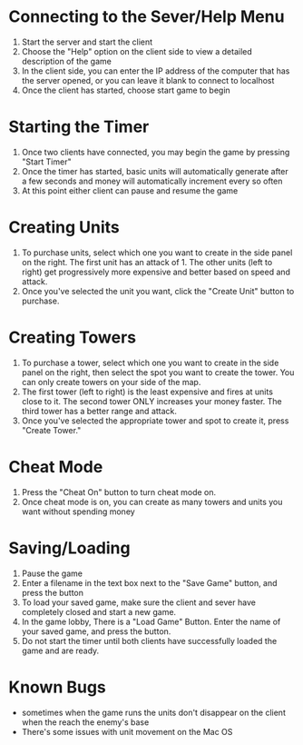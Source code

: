 # Connecting to the Sever/Help Menu #

<ol>
<li>Start the server and start the client</li>
<li>Choose the "Help" option on the client side to view a detailed description of the game</li>
<li>In the client side, you can enter the IP address of the computer that has the server opened, or you can leave it blank to connect to localhost</li>
<li>Once the client has started, choose start game to begin</li>
</ol>

# Starting the Timer #

<ol>
<li>Once two clients have connected, you may begin the game by pressing "Start Timer"</li>
<li>Once the timer has started, basic units will automatically generate after a few seconds and money will automatically increment every so often</li>
<li>At this point either client can pause and resume the game</li>
</ol>

# Creating Units #

<ol>
<li>To purchase units, select which one you want to create in the side panel on the right. The first unit has an attack of 1. The other units (left to right) get progressively more expensive and better based on speed and attack.</li>
<li>Once you've selected the unit you want, click the "Create Unit" button to purchase.</li>
</ol>

# Creating Towers #

<ol>
<li>To purchase a tower, select which one you want to create in the side panel on the right, then select the spot you want to create the tower. You can only create towers on your side of the map.</li>
<li>The first tower (left to right) is the least expensive and fires at units close to it. The second tower ONLY increases your money faster. The third tower has a better range and attack. </li>
<li>Once you've selected the appropriate tower and spot to create it, press "Create Tower."</li>
</ol>

# Cheat Mode #

<ol>
<li>Press the "Cheat On" button to turn cheat mode on.</li>
<li>Once cheat mode is on, you can create as many towers and units you want without spending money</li>
</ol>

# Saving/Loading #

<ol>
<li>Pause the game</li>
<li>Enter a filename in the text box next to the "Save Game" button, and press the button</li>
<li>To load your saved game, make sure the client and sever have completely closed and start a new game.</li>
<li>In the game lobby, There is a "Load Game" Button. Enter the name of your saved game, and press the button.</li>
<li>Do not start the timer until both clients have successfully loaded the game and are ready.</li>
</ol>


# Known Bugs #

<ul>
<li>sometimes when the game runs the units don't disappear on the client when the reach the enemy's base</li>
<li>There's some issues with unit movement on the Mac OS</li>
</ul>